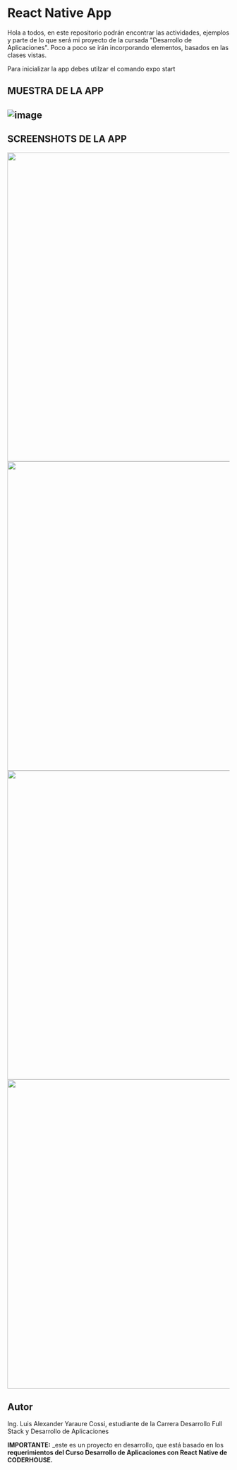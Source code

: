 # React Native App

Hola a todos, en este repositorio podrán encontrar las actividades, ejemplos y parte de lo que será mi proyecto de la cursada "Desarrollo de Aplicaciones". Poco a poco se irán incorporando elementos, basados en las clases vistas.

Para inicializar la app debes utilzar el comando expo start

## MUESTRA DE LA APP

## ![image](https://github.com/yaraureluis/app_reactnative/blob/main/assets/muestraApp1.gif?raw=true)

## SCREENSHOTS DE LA APP

<img src="https://github.com/yaraureluis/app_reactnative/blob/main/assets/muestraApp1a.jpeg?raw=true" height="700">

<img src="https://github.com/yaraureluis/app_reactnative/blob/main/assets/muestraApp2a.jpeg?raw=true" height="700">

<img src="https://github.com/yaraureluis/app_reactnative/blob/main/assets/muestraApp3a.jpeg?raw=true" height="700">

<img src="https://github.com/yaraureluis/app_reactnative/blob/main/assets/muestraApp4a.jpeg?raw=true" height="700">

## Autor

Ing. Luis Alexander Yaraure Cossi, estudiante de la Carrera Desarrollo Full Stack y Desarrollo de Aplicaciones

**IMPORTANTE:** \_este es un proyecto en desarrollo, que está basado en los **requerimientos del Curso Desarrollo de Aplicaciones con React Native de CODERHOUSE.**
